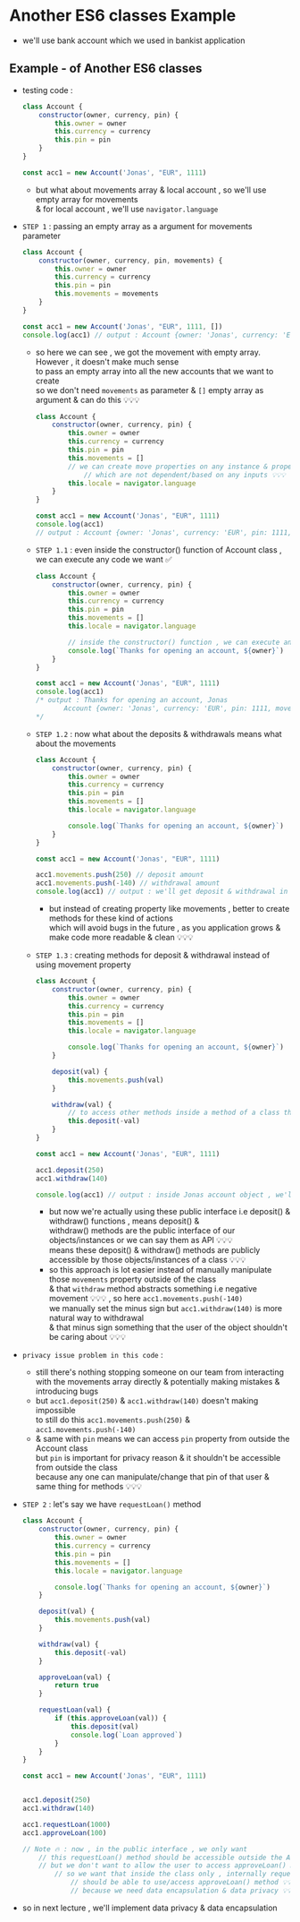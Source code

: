 # Another ES6 classes Example

- we'll use bank account which we used in bankist application

## Example - of Another ES6 classes 

- testing code :
    ```js
    class Account {
        constructor(owner, currency, pin) {
            this.owner = owner 
            this.currency = currency 
            this.pin = pin 
        }
    } 

    const acc1 = new Account('Jonas', "EUR", 1111)
    ```
    - but what about movements array & local account , so we'll use empty array for movements <br>
        & for local account , we'll use `navigator.language`
    
- `STEP 1` : passing an empty array as a argument for movements parameter
    ```js
    class Account {
        constructor(owner, currency, pin, movements) {
            this.owner = owner 
            this.currency = currency 
            this.pin = pin 
            this.movements = movements
        }
    } 

    const acc1 = new Account('Jonas', "EUR", 1111, [])
    console.log(acc1) // output : Account {owner: 'Jonas', currency: 'EUR', pin: 1111, movements: Array(0)}
    ```
    - so here we can see , we got the movement with empty array. However , it doesn't make much sense <br> 
        to pass an empty array into all the new accounts that we want to create <br>
        so we don't need `movements` as parameter & `[]` empty array as argument & can do this 💡💡💡
        ```js
        class Account {
            constructor(owner, currency, pin) {
                this.owner = owner 
                this.currency = currency 
                this.pin = pin 
                this.movements = []
                // we can create move properties on any instance & properties 
                    // which are not dependent/based on any inputs 💡💡💡
                this.locale = navigator.language
            }
        } 

        const acc1 = new Account('Jonas', "EUR", 1111)
        console.log(acc1) 
        // output : Account {owner: 'Jonas', currency: 'EUR', pin: 1111, movements: Array(0), locale: 'en-US'}
        ```
    - `STEP 1.1` : even inside the constructor() function of Account class , we can execute any code we want ✅
        ```js
        class Account {
            constructor(owner, currency, pin) {
                this.owner = owner 
                this.currency = currency 
                this.pin = pin 
                this.movements = []
                this.locale = navigator.language

                // inside the constructor() function , we can execute any code whatever we want 
                console.log(`Thanks for opening an account, ${owner}`)
            }
        } 

        const acc1 = new Account('Jonas', "EUR", 1111)
        console.log(acc1) 
        /* output : Thanks for opening an account, Jonas
               Account {owner: 'Jonas', currency: 'EUR', pin: 1111, movements: Array(0), locale: 'en-US'}
        */
        ```
    - `STEP 1.2` : now what about the deposits & withdrawals means what about the movements
        ```js
        class Account {
            constructor(owner, currency, pin) {
                this.owner = owner 
                this.currency = currency 
                this.pin = pin 
                this.movements = []
                this.locale = navigator.language

                console.log(`Thanks for opening an account, ${owner}`)
            }
        } 

        const acc1 = new Account('Jonas', "EUR", 1111)

        acc1.movements.push(250) // deposit amount
        acc1.movements.push(-140) // withdrawal amount
        console.log(acc1) // output : we'll get deposit & withdrawal in the movements array
        ```
        - but instead of creating property like movements , better to create methods for these kind of actions <br>
            which will avoid bugs in the future , as you application grows & make code more readable & clean 💡💡💡   

    - `STEP 1.3` : creating methods for deposit & withdrawal instead of using movement property
        ```js
        class Account {
            constructor(owner, currency, pin) {
                this.owner = owner 
                this.currency = currency 
                this.pin = pin 
                this.movements = []
                this.locale = navigator.language

                console.log(`Thanks for opening an account, ${owner}`)
            }

            deposit(val) {
                this.movements.push(val)
            }

            withdraw(val) {
                // to access other methods inside a method of a class then use this -> keyword 💡💡💡
                this.deposit(-val) 
            }
        } 

        const acc1 = new Account('Jonas', "EUR", 1111)

        acc1.deposit(250)
        acc1.withdraw(140)

        console.log(acc1) // output : inside Jonas account object , we'll get value of movements i.e [250, -140]
        ```
        - but now we're actually using these public interface i.e deposit() & withdraw() functions , means deposit() & <br>
            withdraw() methods are the public interface of our objects/instances or we can say them as API 💡💡💡 <br>
            means these deposit() & withdraw() methods are publicly accessible by those objects/instances of a class 💡💡💡
        - so this approach is lot easier instead of manually manipulate those `movements` property outside of the class <br>
            & that `withdraw` method abstracts something i.e negative movement 💡💡💡 , so here `acc1.movements.push(-140)` <br>
            we manually set the minus sign but `acc1.withdraw(140)` is more natural way to withdrawal <br>
            & that minus sign something that the user of the object shouldn't be caring about 💡💡💡

- `privacy issue problem in this code` : 
    - still there's nothing stopping someone on our team from interacting <br> 
        with the movements array directly & potentially making mistakes & introducing bugs
    - but `acc1.deposit(250)` & `acc1.withdraw(140)` doesn't making impossible <br>
        to still do this `acc1.movements.push(250)` & `acc1.movements.push(-140)`
    - & same with `pin` means we can access `pin` property from outside the Account class <br>
        but `pin` is important for privacy reason & it shouldn't be accessible from outside the class <br>
        because any one can manipulate/change that pin of that user & same thing for methods 💡💡💡 
- `STEP 2` : let's say we have `requestLoan()` method
    ```js
    class Account {
        constructor(owner, currency, pin) {
            this.owner = owner 
            this.currency = currency 
            this.pin = pin 
            this.movements = []
            this.locale = navigator.language

            console.log(`Thanks for opening an account, ${owner}`)
        }

        deposit(val) {
            this.movements.push(val)
        }

        withdraw(val) {
            this.deposit(-val) 
        }

        approveLoan(val) {
            return true
        }

        requestLoan(val) {
            if (this.approveLoan(val)) {
                this.deposit(val)
                console.log(`Loan approved`)
            }
        }
    } 

    const acc1 = new Account('Jonas', "EUR", 1111)

    
    acc1.deposit(250)
    acc1.withdraw(140)

    acc1.requestLoan(1000)
    acc1.approveLoan(100)

    // Note 🔥 : now , in the public interface , we only want 
        // this requestLoan() method should be accessible outside the Account class 💡💡💡
        // but we don't want to allow the user to access approveLoan() method outside the class
            // so we want that inside the class only , internally requestLoan() method 
                // should be able to use/access approveLoan() method 💡💡💡 
                // because we need data encapsulation & data privacy 💡💡💡
    ```

- so in next lecture , we'll implement data privacy & data encapsulation
